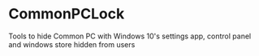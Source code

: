 # CommonPCLock
Tools to hide Common PC with Windows 10's  settings app, control panel and windows store hidden from users
